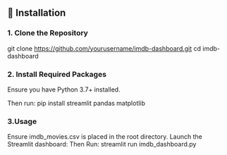 
## 🔧 Installation

### 1. Clone the Repository

git clone https://github.com/yourusername/imdb-dashboard.git
cd imdb-dashboard


### 2. Install Required Packages
Ensure you have Python 3.7+ installed.

Then run:
pip install streamlit pandas matplotlib


### 3.Usage
Ensure imdb_movies.csv is placed in the root directory.
Launch the Streamlit dashboard:
Then Run:
streamlit run imdb_dashboard.py
